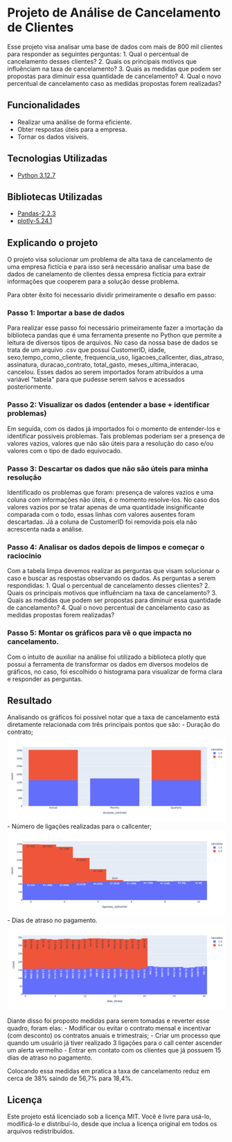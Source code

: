 # Projeto de Análise de Cancelamento de Clientes

Esse projeto visa analisar uma base de dados com mais de 800 mil clientes para responder as seguintes perguntas:
    1. Qual o percentual de cancelamento desses clientes?
    2. Quais os principais motivos que influênciam na taxa de cancelamento?
    3. Quais as medidas que podem ser propostas para diminuir essa quantidade de cancelamento?
    4. Qual o novo percentual de cancelamento caso as medidas propostas forem realizadas? 

## Funcionalidades

- Realizar uma análise de forma eficiente.
- Obter respostas úteis para a empresa.
- Tornar os dados vísiveis.

## Tecnologias Utilizadas

- [Python 3.12.7](https://www.python.org)

## Bibliotecas Utilizadas

- [Pandas-2.2.3](https://pandas.pydata.org)
- [plotly-5.24.1](https://plotly.com/python/)

## Explicando o projeto

O projeto visa solucionar um problema de alta taxa de cancelamento de uma empresa fictícia e para isso será necessário analisar uma base de dados de canelamento de clientes dessa empresa fictícia para extrair informações que cooperem para a solução desse problema.

Para obter êxito foi necessario dividir primeiramente o desafio em passo:

### Passo 1: Importar a base de dados

Para realizar esse passo foi necessário primeiramente fazer a imortação da biblioteca pandas que é uma ferramenta presente no Python que permite a leitura de diversos tipos de arquivos. 
No caso da nossa base de dados se trata de um arquivo .csv que possui CustomerID, idade, sexo,tempo_como_cliente, frequencia_uso, ligacoes_callcenter, dias_atraso, assinatura, duracao_contrato, total_gasto, meses_ultima_interacao, cancelou. Esses dados ao serem importados foram atribuídos a uma variável "tabela" para que pudesse serem salvos e acessados posteriormente. 

### Passo 2: Visualizar os dados (entender a base + identificar problemas)

Em seguida, com os dados já importados foi o momento de entender-los e identificar possiveis problemas. Tais problemas poderiam ser a presença de valores vazios, valores que não são úteis para a resolução do caso e/ou valores com o tipo de dado equivocado.

### Passo 3: Descartar os dados que não são úteis para minha resolução

Identificado os problemas que foram: presença de valores vazios e uma coluna com informações não úteis, é o momento resolve-los. 
No caso dos valores vazios por se tratar apenas de uma quantidade insignificante comparada com o todo, essas linhas com valores ausentes foram descartadas. Já a coluna de CustomerID foi removida pois ela não acrescenta nada a análise.

### Passo 4: Analisar os dados depois de limpos e começar o raciocinio 

Com a tabela limpa devemos realizar as perguntas que visam solucionar o caso e buscar as respostas observando os dados.
As perguntas a serem respondidas: 
    1. Qual o percentual de cancelamento desses clientes?
    2. Quais os principais motivos que influênciam na taxa de cancelamento?
    3. Quais as medidas que podem ser propostas para diminuir essa quantidade de cancelamento?
    4. Qual o novo percentual de cancelamento caso as medidas propostas forem realizadas? 

### Passo 5: Montar os gráficos para vê o que impacta no cancelamento. 

Com o intuito de auxiliar na análise foi utilizado a biblioteca plotly que possui a ferramenta de transformar os dados em diversos modelos de gráficos, no caso, foi escolhido o histograma para visualizar de forma clara e responder as perguntas. 


## Resultado

Analisando os gráficos foi possivel notar que a taxa de cancelamento está diretamente relacionada com três principais pontos que são: 
    - Duração do contrato;
![Gráfico duracao_contrato x cancelou](duracao_contrato.png)
    - Número de ligações realizadas para o callcenter;
![Gráfico ligacoes_callcenter x cancelou](ligacoes_callcenter.png)
    - Dias de atraso no pagamento. 
![Gráfico dias_atraso x cancelou](dias_atraso.png)

Diante disso foi proposto medidas para serem tomadas e reverter esse quadro, foram elas:
    - Modificar ou evitar o contrato mensal e incentivar (com desconto) os contratos anuais e trimestrais;
    - Criar um processo que quando um usuário já tiver realizado 3 ligações para o call center ascender um alerta vermelho
    - Entrar em contato com os clientes que já possuem 15 dias de atraso no pagamento.

Colocando essa medidas em pratica a taxa de cancelamento reduz em cerca de 38% saindo de 56,7% para 18,4%. 

## Licença

Este projeto está licenciado sob a licença MIT. Você é livre para usá-lo, modificá-lo e distribuí-lo, desde que inclua a licença original em todos os arquivos redistribuídos.